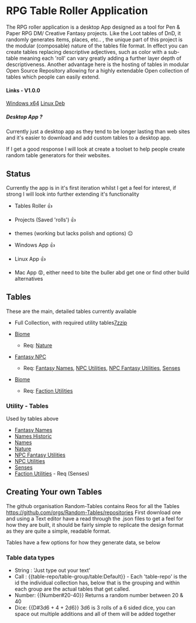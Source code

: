# RPG Table Roller Application

The RPG roller application is a desktop App designed as a tool for Pen & Paper RPG DM/ Creative Fantasy projects.
Like the Loot tables of DnD, it randomly generates items, places, etc.. , the unique part of this project is the modular (composable) nature of the tables file format.
In effect you can create tables replacing descriptive adjectives, such as color with a sub-table meaning each 'roll' can vary greatly adding a further layer depth of descriptiveness.
Another advantage here is the hosting of tables in modular Open Source Repository allowing for a highly extendable Open collection of tables which people can easily extend.

#### Links - V1.0.0

[Windows x64](/RPG-Tables-Roller/downloads/table-roller-app_1.2.1_x64_en-US.msi)
[Linux Deb](/RPG-Tables-Roller/downloads/table-roller-app_1.2.1_amd64.deb)

##### Desktop App ?

Currently just a desktop app as they tend to be longer lasting than web sites and it's easier to download and add custom tables to a desktop app.

If I get a good response I will look at create a toolset to help people create random table generators for their websites.

## Status

Currently the app is in it's first iteration whilst I get a feel for interest, if strong I will look into further extending it's functionality

- Tables Roller 👍
- Projects (Saved 'rolls') 👍
- themes (working but lacks polish and options) 😐

- Windows App 👍
- Linux App 👍
- Mac App 😡, either need to bite the buller abd get one or find other build alternatives

## Tables

These are the main, detailed tables currently available

- Full Collection, with required utility tables[7z](/RPG-Tables-Roller/downloads/tables/tables-selection.7z)[zip](/RPG-Tables-Roller/downloads/tables/tables-selection.zip)

- [Biome](/RPG-Tables-Roller/downloads/tables/biome@1.7z)
  - Req: [Nature](/RPG-Tables-Roller/downloads/utilities/utility-nature@2.7z)
- [Fantasy NPC](/RPG-Tables-Roller/downloads/tables/npc-fantasy@4.7z)
  - Req: [Fantasy Names](/RPG-Tables-Roller/downloads/utilities/utility-names-fantasy@2.7z), [NPC Utilities](/RPG-Tables-Roller/downloads/utilities/utility-npc@4.7z), [NPC Fantasy Utilities](/RPG-Tables-Roller/downloads/utilities/utility-npc-fantasy@3.7z), [Senses](/RPG-Tables-Roller/downloads/utilities/utility-senses@10.7z)
- [Biome](/RPG-Tables-Roller/downloads/tables/factions@2.7z)
  - Req: [Faction Utilities](/RPG-Tables-Roller/downloads/utilities/utility-factions@2.7z)

### Utility - Tables

Used by tables above

- [Fantasy Names](/RPG-Tables-Roller/downloads/utilities/utility-names-fantasy@2.7z)
- [Names Historic](/RPG-Tables-Roller/downloads/utilities/utility-names-historic@2.7z)
- [Names](/RPG-Tables-Roller/downloads/utilities/utility-names@2.7z)
- [Nature](/RPG-Tables-Roller/downloads/utilities/utility-nature@2.7z)
- [NPC Fantasy Utilities](/RPG-Tables-Roller/downloads/utilities/utility-npc-fantasy@3.7z)
- [NPC Utilities](/RPG-Tables-Roller/downloads/utilities/utility-npc@4.7z)
- [Senses](/RPG-Tables-Roller/downloads/utilities/utility-senses@10.7z)
- [Faction Utilities](/RPG-Tables-Roller/downloads/utilities/utility-factions@2.7z) - Req (Senses)

## Creating Your own Tables

The github organisation Random-Tables contains Reos for all the Tables
https://github.com/orgs/Random-Tables/repositories
First download one and using a Text editor have a read through the .json files to get a feel for how they are built, it should be fairly simple to replicate the design format as they are quite a simple, readable format.

Tables have a few options for how they generate data, se below

### Table data types

- String : 'Just type out your text'
- Call : {{table-repo/table-group/table:Default}} - Each 'table-repo' is the id the individual collection has, below that is the grouping and within each group are the actual tables that get called.
- Number: {{Number#20-40}} Returns a random number between 20 & 40
- Dice: {{D#3d6 + 4 + 2d6}} 3d6 is 3 rolls of a 6 sided dice, you can space out multiple additions and all of them will be added together
